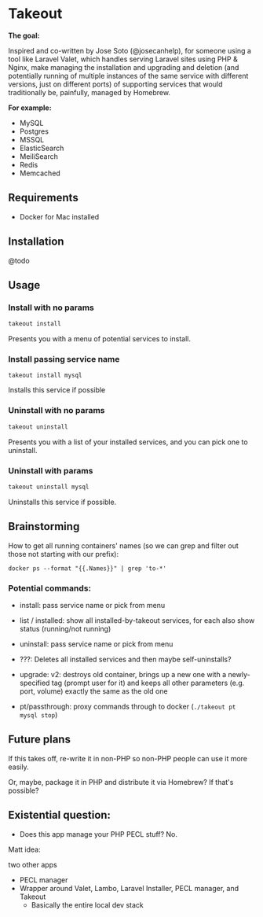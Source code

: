 # Takeout

**The goal:**

Inspired and co-written by Jose Soto (@josecanhelp), for someone using a tool like Laravel Valet, which handles serving Laravel sites using PHP & Nginx, make managing the installation and upgrading and deletion (and potentially running of multiple instances of the same service with different versions, just on different ports) of supporting services that would traditionally be, painfully, managed by Homebrew.

**For example:**

- MySQL
- Postgres
- MSSQL
- ElasticSearch
- MeiliSearch
- Redis
- Memcached

## Requirements

- Docker for Mac installed

## Installation

@todo

## Usage

### Install with no params

```bash
takeout install
```

Presents you with a menu of potential services to install.

### Install passing service name

```
takeout install mysql
```

Installs this service if possible

### Uninstall with no params

```bash
takeout uninstall
```

Presents you with a list of your installed services, and you can pick one to uninstall.

### Uninstall with params

```bash
takeout uninstall mysql
```

Uninstalls this service if possible.

## Brainstorming

How to get all running containers' names (so we can grep and filter out those not starting with our prefix):

```
docker ps --format "{{.Names}}" | grep 'to-*'
```

### Potential commands:

- install: pass service name or pick from menu
- list / installed: show all installed-by-takeout services, for each also show status (running/not running)
- uninstall: pass service name or pick from menu
- ???: Deletes all installed services and then maybe self-uninstalls?

- upgrade: v2: destroys old container, brings up a new one with a newly-specified tag (prompt user for it) and keeps all other parameters (e.g. port, volume) exactly the same as the old one
- pt/passthrough: proxy commands through to docker (`./takeout pt mysql stop`)

## Future plans

If this takes off, re-write it in non-PHP so non-PHP people can use it more easily.

Or, maybe, package it in PHP and distribute it via Homebrew? If that's possible?


## Existential question:

- Does this app manage your PHP PECL stuff? No.

Matt idea:

two other apps

- PECL manager
- Wrapper around Valet, Lambo, Laravel Installer, PECL manager, and Takeout
    + Basically the entire local dev stack
